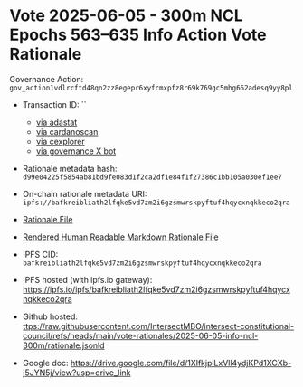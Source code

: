 
# Vote 2025-06-05 - 300m NCL Epochs 563–635 Info Action Vote Rationale

Governance Action: `gov_action1vdlrcftd48qn2zz8egepr6xyfcmxpfz8r69k769gc5mhg662adesq9yy8pl`

- Transaction ID: ``
  - [via adastat](https://adastat.net/transactions/)
  - [via cardanoscan](https://cardanoscan.io/vote/)
  - [via cexplorer](https://cexplorer.io/tx//governance#data)
  - [via governance X bot](https://x.com/GovActions/status/)

- Rationale metadata hash: `d99e04225f5854ab81bd9fe083d1f2ca2df1e84f1f27386c1bb105a030ef1ee7`
- On-chain rationale metadata URI: `ipfs://bafkreibliath2lfqke5vd7zm2i6gzsmwrskpyftuf4hqycxnqkkeco2qra`

- [Rationale File](./rationale.jsonld)
- [Rendered Human Readable Markdown Rationale File](./rationale.jsonld.md)

- IPFS CID: `bafkreibliath2lfqke5vd7zm2i6gzsmwrskpyftuf4hqycxnqkkeco2qra`
- IPFS hosted (with ipfs.io gateway): <https://ipfs.io/ipfs/bafkreibliath2lfqke5vd7zm2i6gzsmwrskpyftuf4hqycxnqkkeco2qra>

- Github hosted: <ttps://raw.githubusercontent.com/IntersectMBO/intersect-constitutional-council/refs/heads/main/vote-rationales/2025-06-05-info-ncl-300m/rationale.jsonld>
- Google doc: <https://drive.google.com/file/d/1XlfkjplLxVll4ydjKPd1XCXb-j5JYN5j/view?usp=drive_link>

